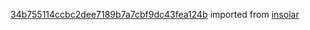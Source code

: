 [34b755114ccbc2dee7189b7a7cbf9dc43fea124b](https://github.com/insolar/insolar/commit/34b755114ccbc2dee7189b7a7cbf9dc43fea124b) imported from [insolar](https://github.com/insolar/insolar)
